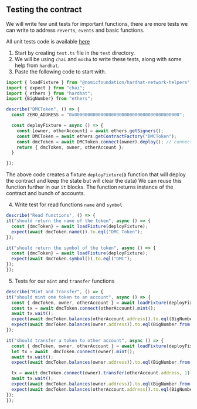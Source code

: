 ## Testing the contract

We will write few unit tests for important functions, there are more tests we can write to address `reverts`, `events`
and basic functions.

All unit tests code is available [here](/ethereum-fullstack/code/contract/test/test.ts)

1. Start by creating `test.ts` file in the `test` directory.
2. We will be using `chai` and `mocha` to write these tests, along with some help from `hardhat`.
3. Paste the following code to start with.
```ts
import { loadFixture } from "@nomicfoundation/hardhat-network-helpers";
import { expect } from "chai";
import { ethers } from "hardhat";
import {BigNumber} from "ethers";

describe("DMCToken", () => {
  const ZERO_ADDRESS = "0x0000000000000000000000000000000000000000";

  const deployFixture = async () => {
    const [owner, otherAccount] = await ethers.getSigners();
    const DMCToken = await ethers.getContractFactory("DMCToken");
    const dmcToken = await DMCToken.connect(owner).deploy(); // connecting owner to contract
    return { dmcToken, owner, otherAccount };
  }

});
```
The above code creates a fixture `deployFixture`(a function that will deploy the contract and keep the state but will clear the data)
We can reuse this function further in our `it` blocks. The function returns instance of the contract and bunch of accounts.

4. Write test for read functions `name` and `symbol`
```ts
describe("Read functions", () => {
it("should return the name of the token", async () => {
  const {dmcToken} = await loadFixture(deployFixture);
  expect(await dmcToken.name()).to.eql("DMC Token");
});

it("should return the symbol of the token", async () => {
  const {dmcToken} = await loadFixture(deployFixture);
  expect(await dmcToken.symbol()).to.eql("DMC");
});
});
```

5. Tests for our `mint` and `transfer` functions
```ts
describe("Mint and Transfer", () => {
it("should mint one token to an account", async () => {
  const { dmcToken, owner, otherAccount } = await loadFixture(deployFixture);
  const tx = await dmcToken.connect(otherAccount).mint();
  await tx.wait();
  expect(await dmcToken.balances(otherAccount.address)).to.eql(BigNumber.from(1));
  expect(await dmcToken.balances(owner.address)).to.eql(BigNumber.from(0));
});

it("should transfer a token to other account", async () => {
  const { dmcToken, owner, otherAccount } = await loadFixture(deployFixture);
  let tx = await  dmcToken.connect(owner).mint();
  await tx.wait();
  expect(await dmcToken.balances(owner.address)).to.eql(BigNumber.from(1));

  tx = await dmcToken.connect(owner).transfer(otherAccount.address, 1);
  await tx.wait();
  expect(await dmcToken.balances(owner.address)).to.eql(BigNumber.from(0));
  expect(await dmcToken.balances(otherAccount.address)).to.eql(BigNumber.from(1));
});
});
```
